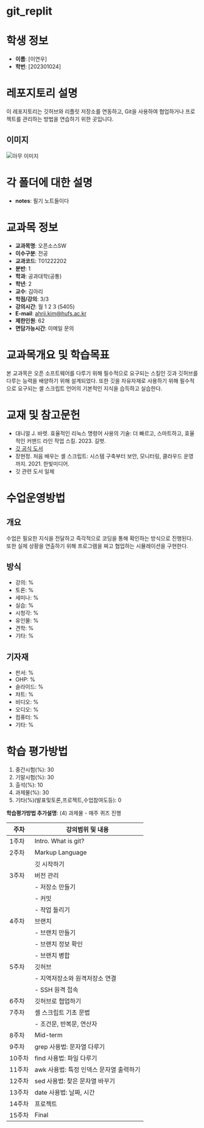 # git_replit
# 학생 정보

- **이름**: [이연우]
- **학번**: [202301024]

# 레포지토리 설명

이 레포지토리는 깃허브와 리플릿 저장소를 연동하고, Git을 사용하여 협업하거나 프로젝트를 관리하는 방법을 연습하기 위한 곳입니다.

## 이미지

![아무 이미지](https://source.unsplash.com/random)

# 각 폴더에 대한 설명


- **notes**: 필기 노트들이다

# 교과목 정보
- **교과목명**: 오픈소스SW
- **이수구분**: 전공
- **교과코드**: T01222202
- **분반**: 1
- **학과**: 공과대학(공통)
- **학년**: 2
- **교수**: 김아리
- **학점/강의**: 3/3
- **강의시간**: 월 1 2 3 (5405)
- **E-mail**: ahrii.kim@hufs.ac.kr
- **제한인원**: 62
- **면담가능시간**: 이메일 문의

# 교과목개요 및 학습목표
본 교과목은 오픈 소프트웨어를 다루기 위해 필수적으로 요구되는 스킬인 깃과 깃허브를 다루는 능력을 배양하기 위해 설계되었다. 또한 깃을 자유자재로 사용하기 위해 필수적으로 요구되는 셸 스크립트 언어의 기본적인 지식을 습득하고 실습한다.

# 교재 및 참고문헌
- 대니얼 J. 바렛. 효율적인 리눅스 명령어 사용의 기술: 더 빠르고, 스마트하고, 효율적인 커맨드 라인 작업 스킬. 2023. 길벗.
- [깃 공식 도서](https://git-scm.com/book/ko/v2)
- 장현정. 처음 배우는 셸 스크립트: 시스템 구축부터 보안, 모니터링, 클라우드 운영까지. 2021. 한빛미디어.
- 깃 관련 도서 일체

# 수업운영방법
## 개요
수업은 필요한 지식을 전달하고 즉각적으로 코딩을 통해 확인하는 방식으로 진행된다. 또한 실제 상황을 연출하기 위해 프로그램을 짜고 협업하는 시뮬레이션을 구현한다.

## 방식
- 강의: %
- 토론: %
- 세미나: %
- 실습: %
- 시청각: %
- 유인물: %
- 견학: %
- 기타: %

## 기자재
- 판서: %
- OHP: %
- 슬라이드: %
- 챠트: %
- 비디오: %
- 오디오: %
- 컴퓨터: %
- 기타: %

# 학습 평가방법
1. 중간시험(%): 30
2. 기말시험(%): 30
3. 출석(%): 10
4. 과제물(%): 30
5. 기타(%)(발표및토론,프로젝트,수업참여도등): 0

**학습평가방법 추가설명**: (4) 과제물 - 매주 퀴즈 진행 

| 주차 | 강의범위 및 내용                                        |
|------|------------------------------------------------------|
| 1주차    | Intro. What is git?                                    |
| 2주차    | Markup Language                                        |
|      | 깃 시작하기                                             |
| 3주차    | 버전 관리                                              |
|      | - 저장소 만들기                                        |
|      | - 커밋                                                |
|      | - 작업 돌리기                                         |
| 4주차    | 브랜치                                                 |
|      | - 브랜치 만들기                                       |
|      | - 브랜치 정보 확인                                    |
|      | - 브랜치 병합                                         |
| 5주차    | 깃허브                                                 |
|      | - 지역저장소와 원격저장소 연결                       |
|      | - SSH 원격 접속                                       |
| 6주차    | 깃허브로 협업하기                                    |
| 7주차    | 셸 스크립트 기초 문법                                |
|      | - 조건문, 반복문, 연산자                             |
| 8주차    | Mid-term                                               |
| 9주차    | grep 사용법: 문자열 다루기                            |
| 10주차   | find 사용법: 파일 다루기                              |
| 11주차   | awk 사용법: 특정 인덱스 문자열 출력하기               |
| 12주차   | sed 사용법: 찾은 문자열 바꾸기                       |
| 13주차   | date 사용법: 날짜, 시간                               |
| 14주차   | 프로젝트                                              |
| 15주차   | Final                                                  |
